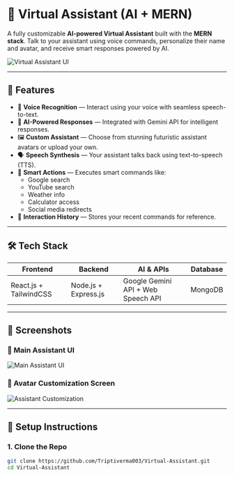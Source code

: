 # 🤖 Virtual Assistant (AI + MERN)

A fully customizable **AI-powered Virtual Assistant** built with the **MERN stack**. Talk to your assistant using voice commands, personalize their name and avatar, and receive smart responses powered by AI.

![Virtual Assistant UI](./public/VirtualAssistantPic.PNG)

---

## 🚀 Features

- 🎤 **Voice Recognition** — Interact using your voice with seamless speech-to-text.
- 🧠 **AI-Powered Responses** — Integrated with Gemini API for intelligent responses.
- 🖼️ **Custom Assistant** — Choose from stunning futuristic assistant avatars or upload your own.
- 🗣️ **Speech Synthesis** — Your assistant talks back using text-to-speech (TTS).
- 🧭 **Smart Actions** — Executes smart commands like:
  - Google search
  - YouTube search
  - Weather info
  - Calculator access
  - Social media redirects
- 📜 **Interaction History** — Stores your recent commands for reference.

---

## 🛠 Tech Stack

| Frontend | Backend | AI & APIs | Database |
|----------|---------|-----------|----------|
| React.js + TailwindCSS | Node.js + Express.js | Google Gemini API + Web Speech API | MongoDB |

---

## 📸 Screenshots

### 🧠 Main Assistant UI
![Main Assistant UI](./public/VirtualAssistantPic.PNG)

### 🎨 Avatar Customization Screen
![Assistant Customization](./public/VirtualAssistantPic1.PNG)

---

## 🔧 Setup Instructions

### 1. Clone the Repo

```bash
git clone https://github.com/Triptiverma003/Virtual-Assistant.git
cd Virtual-Assistant
